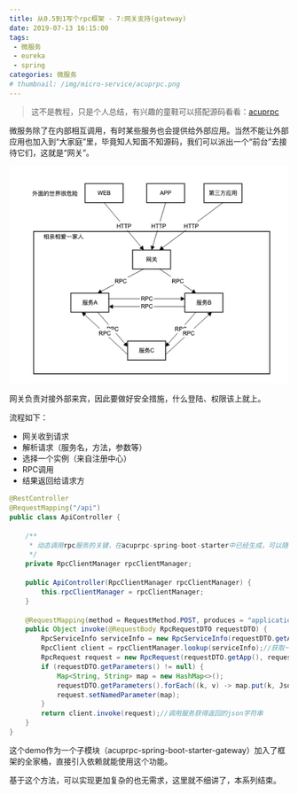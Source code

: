 ```yaml
---
title: 从0.5到1写个rpc框架 - 7:网关支持(gateway)
date: 2019-07-13 16:15:00
tags:
 - 微服务
 - eureka
 - spring
categories: 微服务
# thumbnail: /img/micro-service/acuprpc.png
---
```


> 这不是教程，只是个人总结，有兴趣的童鞋可以搭配源码看看：[acuprpc](https://github.com/acupt/acuprpc)

微服务除了在内部相互调用，有时某些服务也会提供给外部应用。当然不能让外部应用也加入到“大家庭”里，毕竟知人知面不知源码，我们可以派出一个“前台”去接待它们，这就是“网关”。

![gateway](/img/micro-service/gateway.png)

网关负责对接外部来宾，因此要做好安全措施，什么登陆、权限该上就上。

流程如下：
+ 网关收到请求
+ 解析请求（服务名，方法，参数等）
+ 选择一个实例（来自注册中心）
+ RPC调用
+ 结果返回给请求方

```java
@RestController
@RequestMapping("/api")
public class ApiController {

    /**
     * 动态调用rpc服务的关键，在acuprpc-spring-boot-starter中已经生成，可以随时引用
     */
    private RpcClientManager rpcClientManager;

    public ApiController(RpcClientManager rpcClientManager) {
        this.rpcClientManager = rpcClientManager;
    }

    @RequestMapping(method = RequestMethod.POST, produces = "application/json")
    public Object invoke(@RequestBody RpcRequestDTO requestDTO) {
        RpcServiceInfo serviceInfo = new RpcServiceInfo(requestDTO.getApp(), requestDTO.getService());
        RpcClient client = rpcClientManager.lookup(serviceInfo);//获取一个可以提供所需服务的连接
        RpcRequest request = new RpcRequest(requestDTO.getApp(), requestDTO.getService(), requestDTO.getMethod());
        if (requestDTO.getParameters() != null) {
            Map<String, String> map = new HashMap<>();
            requestDTO.getParameters().forEach((k, v) -> map.put(k, JsonUtil.toJson(v)));
            request.setNamedParameter(map);
        }
        return client.invoke(request);//调用服务获得返回的json字符串
    }
}
```

这个demo作为一个子模块（acuprpc-spring-boot-starter-gateway）加入了框架的全家桶，直接引入依赖就能使用这个功能。

基于这个方法，可以实现更加复杂的也无需求，这里就不细讲了，本系列结束。